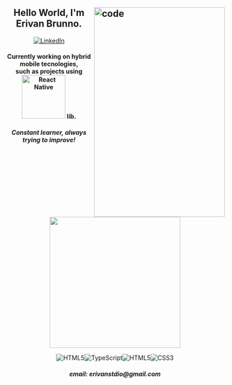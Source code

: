 <h2><img src="https://c.tenor.com/_DOBjnGspYAAAAAC/code-coding.gif" width="300" height="480" title="code" align="right">
<h2 align = "center">Hello World, I'm Erivan Brunno.</h2>



<p align="center">

  <a href=https://www.linkedin.com/in/erivanbrunno>
    <img src="https://img.shields.io/badge/LinkedIn-000?style=for-the-badge&logo=linkedin&logoColor=blue" alt="LinkedIn"/>
  </a>

  <h4 align="center">Currently working on hybrid mobile tecnologies,<br/>such as projects using <img src="https://img.shields.io/badge/React_Native-20232A?style=for-the-badge&logo=react&logoColor=61DAFB" width="100" alt="React Native"/> lib.</h4>
  <h5 align="center">Constant learner, always trying to improve!<br/><br/></h5>

</p>

<p align="center">
  <a href='https://github.com/anuraghazra/github-readme-stats'> 
    <img src="https://github-readme-stats.vercel.app/api/top-langs/?username=erivanstdio&layout=compact&theme=gruvbox" style="max-width:100%;" width="300">       </a>
  <p align="center">
<img src="https://img.shields.io/badge/JavaScript-000?&style=for-the-badge&logo=JavaScript&logoColor=yellow" alt="HTML5"/><img src="https://img.shields.io/badge/TypeScript-000?&style=for-the-badge&logo=TypeScript&logoColor=blue" alt="TypeScript"/><img src="https://img.shields.io/badge/HTML5-000?style=for-the-badge&logo=html5&logoColor=red" alt="HTML5"/><img src="https://img.shields.io/badge/CSS3-000?&style=for-the-badge&logo=css3&logoColor=purple" alt="CSS3"/>
</p>

  <h5 align="center"> email: erivanstdio@gmail.com<h5>
</p>
</h2>
